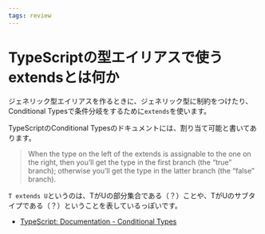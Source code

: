 ```yaml
---
tags: review
---
```


# TypeScriptの型エイリアスで使うextendsとは何か

ジェネリック型エイリアスを作るときに、ジェネリック型に制約をつけたり、Conditional Typesで条件分岐をするために`extends`を使います。

TypeScriptのConditional Typesのドキュメントには、割り当て可能と書いてあります。

> When the type on the left of the extends is assignable to the one on the right, then you’ll get the type in the first branch (the “true” branch); otherwise you’ll get the type in the latter branch (the “false” branch).

`T extends U`というのは、TがUの部分集合である（？）ことや、TがUのサブタイプである（？）ということを表しているっぽいです。

- [TypeScript: Documentation - Conditional Types](https://www.typescriptlang.org/docs/handbook/2/conditional-types.html)